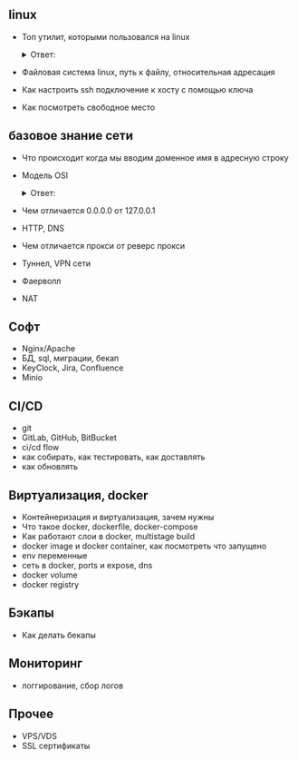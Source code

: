 ## linux

- Топ утилит, которыми пользовался на linux

  <details>
  <summary>Ответ:</summary>

  ```
  ls
  cd
  cat
  tail
  grep
  nano
  htop
  sudo
  ```

  </details>

- Файловая система linux, путь к файлу, относительная адресация
- Как настроить ssh подключение к хосту с помощью ключа
- Как посмотреть свободное место


## базовое знание сети

- Что происходит когда мы вводим доменное имя в адресную строку
- Модель OSI

  <details>
  <summary>Ответ:</summary>

  ```
  7. Прикладной (application)	Доступ к сетевым службам	HTTP, FTP, POP3, SMTP, WebSocket
  6. Представления (presentation)	Представление и шифрование данных	ASCII, EBCDIC, SSL, gzip
  5. Сеансовый (session)	Управление сеансом связи	RPC, PAP, L2TP, gRPC
  4. Транспортный (transport)	Прямая связь между конечными пунктами и надёжность	TCP, UDP, SCTP, Порты
  3. Сетевой (network)	Определение маршрута и логическая адресация	IPv4, IPv6, IPsec, AppleTalk, ICMP
  2. Канальный (data link)	Физическая адресация	PPP, IEEE 802.22, Ethernet, DSL, ARP
  1. Физический (physical)	Работа со средой передачи, сигналами и двоичными данными	витая пара», коаксиальный, оптоволоконный), радиоканал
  ```

  </details>

- Чем отличается 0.0.0.0 от 127.0.0.1
- HTTP, DNS
- Чем отличается прокси от реверс прокси
- Туннел, VPN сети
- Фаерволл
- NAT

## Софт

- Nginx/Apache
- БД, sql, миграции, бекап
- KeyClock, Jira, Confluence
- Minio

## CI/CD

- git
- GitLab, GitHub, BitBucket
- ci/cd flow
- как собирать, как тестировать, как доставлять
- как обновлять

## Виртуализация, docker

- Контейнеризация и виртуализация, зачем нужны
- Что такое docker, dockerfile, docker-compose
- Как работают слои в docker, multistage build
- docker image и docker container, как посмотреть что запущено
- env переменные
- сеть в docker, ports и expose, dns
- docker volume
- docker registry

## Бэкапы

- Как делать бекапы

## Мониторинг

- логгирование, сбор логов

## Прочее

- VPS/VDS
- SSL сертификаты
